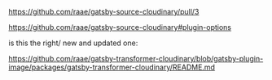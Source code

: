 


https://github.com/raae/gatsby-source-cloudinary/pull/3

https://github.com/raae/gatsby-source-cloudinary#plugin-options


is this the right/ new and updated one:

https://github.com/raae/gatsby-transformer-cloudinary/blob/gatsby-plugin-image/packages/gatsby-transformer-cloudinary/README.md